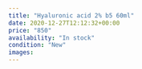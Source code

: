 ```yaml
---
title: "Hyaluronic acid 2% b5 60ml"
date: 2020-12-27T12:12:32+00:00
price: "850"
availability: "In stock"
condition: "New"
images:
---
```



